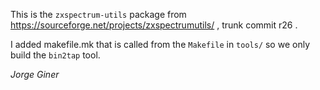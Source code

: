 This is the `zxspectrum-utils` package from
https://sourceforge.net/projects/zxspectrumutils/ , trunk commit r26 .

I added makefile.mk that is called from the `Makefile` in `tools/` so we only
build the `bin2tap` tool.

*Jorge Giner*
